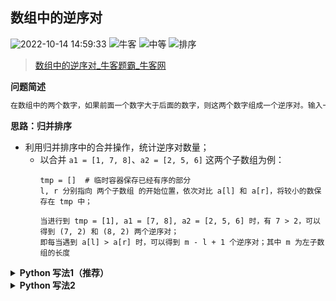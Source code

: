 ## 数组中的逆序对
<!--START_SECTION:badge-->

![2022-10-14 14:59:33](https://img.shields.io/static/v1?label=last%20modify&message=2022-10-14%2014%3A59%3A33&color=yellowgreen&style=flat-square)
![牛客](https://img.shields.io/static/v1?label=source&message=%E7%89%9B%E5%AE%A2&color=green&style=flat-square)
![中等](https://img.shields.io/static/v1?label=level&message=%E4%B8%AD%E7%AD%89&color=yellow&style=flat-square)
![排序](https://img.shields.io/static/v1?label=tags&message=%E6%8E%92%E5%BA%8F&color=orange&style=flat-square)

<!--END_SECTION:badge-->
<!--info
tags: [排序]
source: 牛客
level: 中等
number: '0118'
name: 数组中的逆序对
companies: []
-->

> [数组中的逆序对_牛客题霸_牛客网](https://www.nowcoder.com/practice/96bd6684e04a44eb80e6a68efc0ec6c5)

<summary><b>问题简述</b></summary>

```txt
在数组中的两个数字，如果前面一个数字大于后面的数字，则这两个数字组成一个逆序对。输入一个数组,求出这个数组中的逆序对的总数P。并将P对1000000007取模的结果输出。 即输出P mod 1000000007
```

<!-- 
<details><summary><b>详细描述</b></summary>

```txt
```

</details>
-->

<!-- <div align="center"><img src="../../../_assets/xxx.png" height="300" /></div> -->

<summary><b>思路：归并排序</b></summary>

- 利用归并排序中的合并操作，统计逆序对数量；
    - 以合并 `a1 = [1, 7, 8]`、`a2 = [2, 5, 6]` 这两个子数组为例：
        ```
        tmp = []  # 临时容器保存已经有序的部分
        l, r 分别指向 两个子数组 的开始位置，依次对比 a[l] 和 a[r]，将较小的数保存在 tmp 中；
        
        当进行到 tmp = [1], a1 = [7, 8], a2 = [2, 5, 6] 时，有 7 > 2，可以得到 (7, 2) 和 (8, 2) 两个逆序对；
        即每当遇到 a[l] > a[r] 时，可以得到 m - l + 1 个逆序对；其中 m 为左子数组的长度
        ```
<details><summary><b>Python 写法1（推荐）</b></summary>

```python
class Solution:
    def InversePairs(self , data: List[int]) -> int:
        
        def merge(a, lo, hi):
            if lo >= hi: return 0
            
            ret = 0
            m = (lo + hi) // 2
            ret += merge(a, lo, m)  # 左子数组能产生的逆序对数量
            ret += merge(a, m + 1, hi)  # 右子数组能产生的逆序对数量
            
            tmp = []  # 临时容器保存已经有序的部分
            l, r = lo, m + 1
            while l <= m and r <= hi:
                if a[l] <= a[r]:
                    tmp.append(a[l])
                    l += 1
                else:  # a[l] > a[r]
                    ret += m - l + 1  # 当前位置能产生的逆序对
                    tmp.append(a[r])
                    r += 1
            
            tmp += a[l:m + 1] or a[r:hi + 1]  # 拼接剩余部分，此时不会产生逆序对
            a[lo:hi + 1] = tmp
            return ret
        
        ret = merge(data, 0, len(data) - 1)
        # print(data)
        return ret % 1000000007
```

</details>

<details><summary><b>Python 写法2</b></summary>

```python
class Solution:
    def InversePairs(self , data: List[int]) -> int:
        
        def merge(a, lo, hi):
            if lo >= hi: return 0
            
            ret = 0
            m = (lo + hi) // 2
            ret += merge(a, lo, m)
            ret += merge(a, m + 1, hi)
            
            tmp = [0] * (hi - lo + 1)
            l, r = lo, m + 1
            for i in range(len(tmp)):

                # 写法 1
                if l <= m and r <= hi:
                    if a[l] <= a[r]:
                        tmp[i] = a[l]
                        l += 1
                    else:
                        ret += m - l + 1
                        tmp[i] = a[r]
                        r += 1
                elif l == m + 1:
                    tmp[i] = a[r]
                    r += 1
                else:  # r == hi + 1
                    tmp[i] = a[l]
                    l += 1
                
                # 写法 2
                # if l == m + 1:
                #     tmp[i] = a[r]
                #     r += 1
                # elif r == hi + 1 or a[l] <= a[r]:
                #     tmp[i] = a[l]
                #     l += 1
                # else:  # a[l] > a[r]
                #     ret += m - l + 1
                #     tmp[i] = a[r]
                #     r += 1
                    
            a[lo: hi + 1] = tmp
            return ret
        
        ret = merge(data, 0, len(data) - 1)
        # print(data)
        return ret % 1000000007
```

</details>

